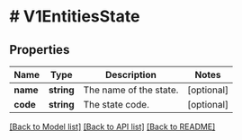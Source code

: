 # # V1EntitiesState

## Properties

Name | Type | Description | Notes
------------ | ------------- | ------------- | -------------
**name** | **string** | The name of the state. | [optional]
**code** | **string** | The state code. | [optional]

[[Back to Model list]](../../README.md#models) [[Back to API list]](../../README.md#endpoints) [[Back to README]](../../README.md)

